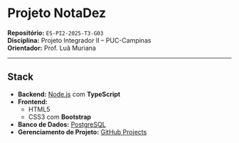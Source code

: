 
# Projeto NotaDez
**Repositório:** `ES-PI2-2025-T3-G03`  
**Disciplina:** Projeto Integrador II – PUC-Campinas  
**Orientador:** Prof. Luã Muriana  

---

## Stack
- **Backend:** [Node.js](https://nodejs.org/) com **TypeScript**
- **Frontend:**  
  - HTML5  
  - CSS3 com **Bootstrap**  
- **Banco de Dados:** [PostgreSQL](https://www.postgresql.org/)  
- **Gerenciamento de Projeto:** [GitHub Projects](https://github.com/features/projects) 
